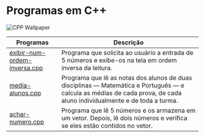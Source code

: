# Programas em C++

![CPP Wallpaper](https://bs-uploads.toptal.io/blackfish-uploads/blog/article/content/cover_image_file/cover_image/16981/cover-0325-LearnCandC__Languages_Dan_Newsletter-743100f051077054fa1cc613ff4523a2.png)

Programas | Descrição
----------|----------
[exibir-num-ordem-inversa.cpp](https://github.com/jeziel-almeida/CPP/blob/main/exibir-num-ordem-inversa.cpp) | Programa que solicita ao usuário a entrada de 5 números e exibe-os na tela em ordem inversa da leitura.
[media-alunos.cpp](https://github.com/jeziel-almeida/CPP/blob/main/media-alunos.cpp) | Programa que lê as notas dos alunos de duas disciplinas — Matemática e Português — e calcula as médias de cada prova, de cada aluno individualmente e de toda a turma.
[achar-numero.cpp]() | Programa que lê 5 números e os armazena em um vetor. Depois, lê dois números e verifica se eles estão contidos no vetor.
